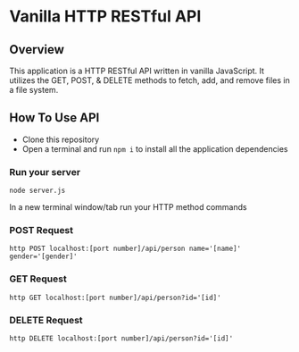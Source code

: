 # **Vanilla HTTP RESTful API**

## **Overview**

  This application is a HTTP RESTful API written in vanilla JavaScript. It utilizes the GET, POST, & DELETE methods to fetch, add, and remove files in a file system.

## **How To Use API**
  * Clone this repository
  * Open a terminal and run `npm i` to install all the application dependencies

### **Run your server**
   `node server.js`

In a new terminal window/tab run your HTTP method commands

### **POST Request**
  `http POST localhost:[port number]/api/person name='[name]' gender='[gender]'`

### **GET Request**
  `http GET localhost:[port number]/api/person?id='[id]'`

### **DELETE Request**
  `http DELETE localhost:[port number]/api/person?id='[id]'`
